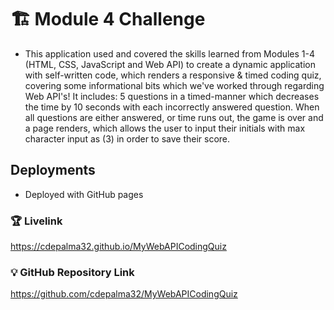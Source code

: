 # 🏗️ Module 4 Challenge

* This application used and covered the skills learned from Modules 1-4 (HTML, CSS, JavaScript and Web API) to create a dynamic application with self-written code, which renders a responsive & timed coding quiz, covering some informational bits which we've worked through regarding Web API's!
It includes:  5 questions in a timed-manner which decreases the time by 10 seconds with each incorrectly answered question.  When all questions are either answered, or time runs out, the game is over and a page renders, which allows the user to input their initials with max character input as (3) in order to save their score.

## Deployments

* Deployed with GitHub pages

### 🏆 Livelink
https://cdepalma32.github.io/MyWebAPICodingQuiz


### 💡 GitHub Repository Link
https://github.com/cdepalma32/MyWebAPICodingQuiz




